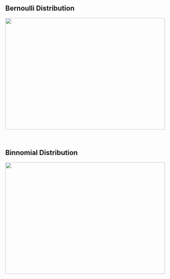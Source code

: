 
## Bernoulli Distribution
<p href ="https://towardsdatascience.com/fundamentals-of-statistics-for-data-scientists-and-data-analysts-69d93a05aae7" align="left">
  <img href ="https://towardsdatascience.com/fundamentals-of-statistics-for-data-scientists-and-data-analysts-69d93a05aae7" src="https://github.com/TatevKaren/mathematics-statistics-for-data-science/blob/main/Probability-Distribution-Functions/Bernoulli_pdf.png?raw=true"
  width="500" height="350">
</p>

<br>

## Binnomial Distribution
<p href ="https://towardsdatascience.com/fundamentals-of-statistics-for-data-scientists-and-data-analysts-69d93a05aae7" align="left">
  <img href ="https://towardsdatascience.com/fundamentals-of-statistics-for-data-scientists-and-data-analysts-69d93a05aae7" src="https://github.com/TatevKaren/mathematics-statistics-for-data-science/blob/main/Probability-Distribution-Functions/Binomial_distribution.png?raw=true"
  width="500" height="350">
</p>
